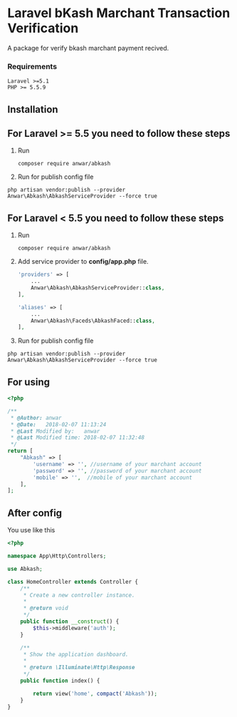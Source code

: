 # Laravel bKash Marchant Transaction Verification
A package for verify bkash marchant payment recived.

### Requirements
    Laravel >=5.1
    PHP >= 5.5.9
    
    
## Installation

For Laravel >= 5.5 you need to follow these steps
---

1. Run
    ```
    composer require anwar/abkash
    ```
2. Run for publish config file
  ```
  php artisan vendor:publish --provider Anwar\Abkash\AbkashServiceProvider --force true
  ```
For Laravel < 5.5 you need to follow these steps
---
1. Run
    ```
    composer require anwar/abkash
    ```
2. Add service provider to **config/app.php** file.
    ```php
    'providers' => [
        ...
        Anwar\Abkash\AbkashServiceProvider::class,
    ],
    ```
    ```php
    'aliases' => [
        ...
        Anwar\Abkash\Faceds\AbkashFaced::class,
    ],
    ```
3. Run for publish config file
  ```
  php artisan vendor:publish --provider Anwar\Abkash\AbkashServiceProvider --force true
  ```
  
For using
----
```PHP
<?php

/**
 * @Author: anwar
 * @Date:   2018-02-07 11:13:24
 * @Last Modified by:   anwar
 * @Last Modified time: 2018-02-07 11:32:48
 */
return [
	"Abkash" => [
		'username' => '', //username of your marchant account
		'password' => '', //password of your marchant account
		'mobile' => '',  //mobile of your marchant account
	],
];
```
After config 
----
You use like this 

```PHP
<?php

namespace App\Http\Controllers;

use Abkash;

class HomeController extends Controller {
	/**
	 * Create a new controller instance.
	 *
	 * @return void
	 */
	public function __construct() {
		$this->middleware('auth');
	}

	/**
	 * Show the application dashboard.
	 *
	 * @return \Illuminate\Http\Response
	 */
	public function index() {

		return view('home', compact('Abkash'));
	}
}
```

